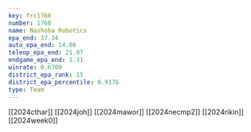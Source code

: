 ```yaml
---
key: frc1768
number: 1768
name: Nashoba Robotics
epa_end: 37.34
auto_epa_end: 14.06
teleop_epa_end: 21.97
endgame_epa_end: 1.31
winrate: 0.6709
district_epa_rank: 15
district_epa_percentile: 0.9176
type: Team
---
```

[[2024cthar]]
[[2024joh]]
[[2024mawor]]
[[2024necmp2]]
[[2024rikin]]
[[2024week0]]
